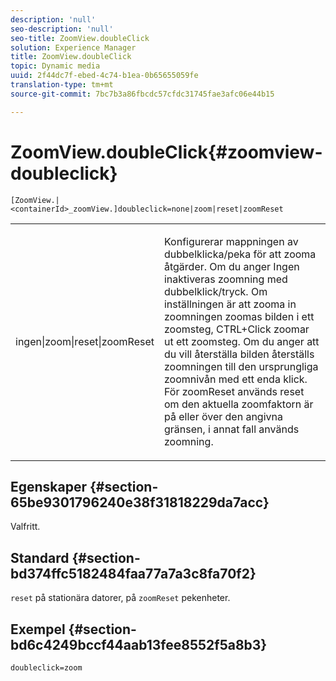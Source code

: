 ```yaml
---
description: 'null'
seo-description: 'null'
seo-title: ZoomView.doubleClick
solution: Experience Manager
title: ZoomView.doubleClick
topic: Dynamic media
uuid: 2f44dc7f-ebed-4c74-b1ea-0b65655059fe
translation-type: tm+mt
source-git-commit: 7bc7b3a86fbcdc57cfdc31745fae3afc06e44b15

---
```



# ZoomView.doubleClick{#zoomview-doubleclick}

`[ZoomView.|<containerId>_zoomView.]doubleclick=none|zoom|reset|zoomReset`

<table id="table_E314540D347D47699C04EB80D20C0721"> 
 <tbody> 
  <tr> 
   <td colname="col1"> <p> <span class="codeph"> ingen|zoom|reset|zoomReset </span> </p> </td> 
   <td colname="col2"> <p> Konfigurerar mappningen av dubbelklicka/peka för att zooma åtgärder. Om du anger <span class="codeph"> Ingen </span> inaktiveras zoomning med dubbelklick/tryck. Om inställningen är att <span class="codeph"> zooma in </span> zoomningen zoomas bilden i ett zoomsteg, CTRL+Click zoomar ut ett zoomsteg. Om du anger att du vill <span class="codeph"> återställa bilden </span> återställs zoomningen till den ursprungliga zoomnivån med ett enda klick. För <span class="codeph"> zoomReset </span>används reset om den aktuella zoomfaktorn är på eller över den angivna gränsen, i annat fall används zoomning. </p> </td> 
  </tr> 
 </tbody> 
</table>

## Egenskaper {#section-65be9301796240e38f31818229da7acc}

Valfritt.

## Standard {#section-bd374ffc5182484faa77a7a3c8fa70f2}

`reset` på stationära datorer, på `zoomReset` pekenheter.

## Exempel {#section-bd6c4249bccf44aab13fee8552f5a8b3}

`doubleclick=zoom`
